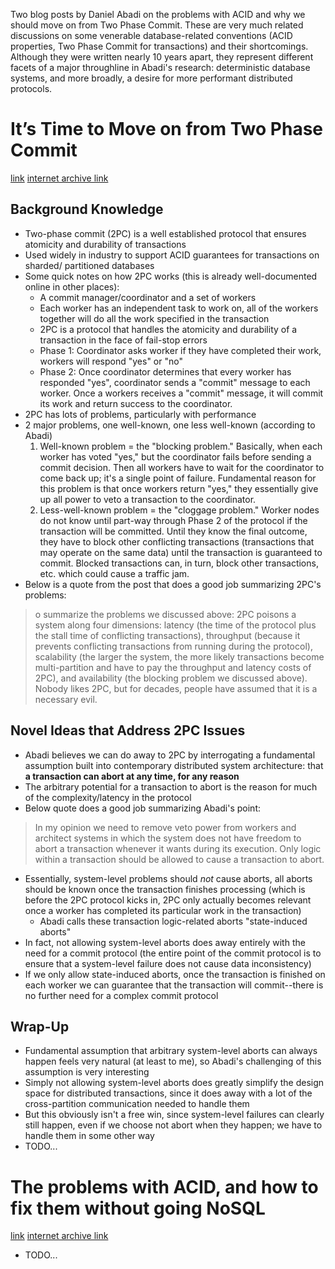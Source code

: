 Two blog posts by Daniel Abadi on the problems with ACID and why we should
move on from Two Phase Commit. These are very much related discussions on some
venerable database-related conventions (ACID properties, Two Phase Commit for
transactions) and their shortcomings. Although they were written nearly 10 years
apart, they represent different facets of a major throughline in Abadi's research:
deterministic database systems, and more broadly, a desire for more performant
distributed protocols. 

# It’s Time to Move on from Two Phase Commit
[link](http://dbmsmusings.blogspot.com/2019/01/its-time-to-move-on-from-two-phase.html)
[internet archive link](https://web.archive.org/web/20220826233144/http://dbmsmusings.blogspot.com/2019/01/its-time-to-move-on-from-two-phase.html)

## Background Knowledge
- Two-phase commit (2PC) is a well established protocol that ensures atomicity
and durability of transactions
- Used widely in industry to support ACID guarantees for transactions on sharded/
partitioned databases
- Some quick notes on how 2PC works (this is already well-documented online in 
other places):
    - A commit manager/coordinator and a set of workers
    - Each worker has an independent task to work on, all of the workers together
will do all the work specified in the transaction
    - 2PC is a protocol that handles the atomicity and durability of a transaction
in the face of fail-stop errors
    - Phase 1: Coordinator asks worker if they have completed their work, workers
will respond "yes" or "no"
    - Phase 2: Once coordinator determines that every worker has responded "yes",
coordinator sends a "commit" message to each worker. Once a workers receives a 
"commit" message, it will commit its work and return success to the coordinator.
- 2PC has lots of problems, particularly with performance
- 2 major problems, one well-known, one less well-known (according to Abadi)
    1. Well-known problem = the "blocking problem." Basically, when each worker
has voted "yes," but the coordinator fails before sending a commit decision. Then
all workers have to wait for the coordinator to come back up; it's a single point
of failure. Fundamental reason for this problem is that once workers return "yes,"
they essentially give up all power to veto a transaction to the coordinator. 
    2. Less-well-known problem = the "cloggage problem." Worker nodes do not know
until part-way through Phase 2 of the protocol if the transaction will be committed.
Until they know the final outcome, they have to block other conflicting transactions
(transactions that may operate on the same data) until the transaction is 
guaranteed to commit. Blocked transactions can, in turn, block other transactions,
etc. which could cause a traffic jam. 
- Below is a quote from the post that does a good job summarizing 2PC's problems:
> o summarize the problems we discussed above: 2PC poisons a system along four 
dimensions: latency (the time of the protocol plus the stall time of conflicting 
transactions), throughput (because it prevents conflicting transactions from 
running during the protocol), scalability (the larger the system, the more 
likely transactions become multi-partition and have to pay the throughput and 
latency costs of 2PC), and availability (the blocking problem we discussed above).  
Nobody likes 2PC, but for decades, people have assumed that it is a necessary evil.

## Novel Ideas that Address 2PC Issues
- Abadi believes we can do away to 2PC by interrogating a fundamental assumption
built into contemporary distributed system architecture: that **a transaction can
abort at any time, for any reason**
- The arbitrary potential for a transaction to abort is the reason for much of
the complexity/latency in the protocol
- Below quote does a good job summarizing Abadi's point:
> In my opinion we need to remove veto power from workers and architect systems 
in which the system does not have freedom to abort a transaction whenever it wants 
during its execution. Only logic within a transaction should be allowed to cause 
a transaction to abort.
- Essentially, system-level problems should *not* cause aborts, all aborts should
be known once the transaction finishes processing (which is before the 2PC
protocol kicks in, 2PC only actually becomes relevant once a worker has completed
its particular work in the transaction)
    - Abadi calls these transaction logic-related aborts "state-induced aborts"
- In fact, not allowing system-level aborts does away entirely with the need
for a commit protocol (the entire point of the commit protocol is to ensure
that a system-level failure does not cause data inconsistency)
- If we only allow state-induced aborts, once the transaction is finished on 
each worker we can guarantee that the transaction will commit--there is no further
need for a complex commit protocol

## Wrap-Up
- Fundamental assumption that arbitrary system-level aborts can always happen
feels very natural (at least to me), so Abadi's challenging of this assumption
is very interesting
- Simply not allowing system-level aborts does greatly simplify the design space
for distributed transactions, since it does away with a lot of the cross-partition
communication needed to handle them
- But this obviously isn't a free win, since system-level failures can clearly
still happen, even if we choose not abort when they happen; we have to handle them 
in some other way
- TODO...

# The problems with ACID, and how to fix them without going NoSQL
[link](http://dbmsmusings.blogspot.com/2010/08/problems-with-acid-and-how-to-fix-them.html)
[internet archive link](https://web.archive.org/web/20221206092937/http://dbmsmusings.blogspot.com/2010/08/problems-with-acid-and-how-to-fix-them.html)
- TODO...
